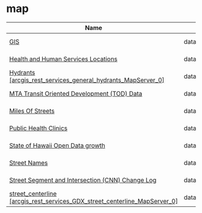 # map

Name | Agency | Published
---- | ---- | ---------
[GIS](../datasets/z5nu-zs2r.md) | data.kingcounty.gov | 2011-04-17
[Health and Human Services Locations](../datasets/6v78-dj3u.md) | data.austintexas.gov | 2015-09-11
[Hydrants [arcgis_rest_services_general_hydrants_MapServer_0]](../datasets/d7i2-mvrw.md) | data.montgomerycountymd.gov | 2014-12-30
[MTA Transit Oriented Development (TOD) Data](../datasets/cqt2-ypem.md) | data.maryland.gov | 2016-02-05
[Miles Of Streets](../datasets/5s76-j52p.md) | data.sfgov.org | 2015-07-17
[Public Health Clinics](../datasets/dnjy-kgwg.md) | data.kingcounty.gov | 2014-01-30
[State of Hawaii Open Data growth](../datasets/berr-farz.md) | data.hawaii.gov | 2013-04-19
[Street Names](../datasets/6d9h-4u5v.md) | data.sfgov.org | 2015-07-17
[Street Segment and Intersection (CNN) Change Log](../datasets/amiw-iisi.md) | data.sfgov.org | 2015-07-17
[street_centerline [arcgis_rest_services_GDX_street_centerline_MapServer_0]](../datasets/qtz9-vukc.md) | data.montgomerycountymd.gov | 2014-12-30


